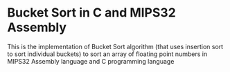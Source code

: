 # Bucket Sort in C and MIPS32 Assembly
This is the implementation of Bucket Sort algorithm (that uses insertion sort to sort individual buckets) to sort an array of floating point numbers in MIPS32 Assembly language and C programming language
